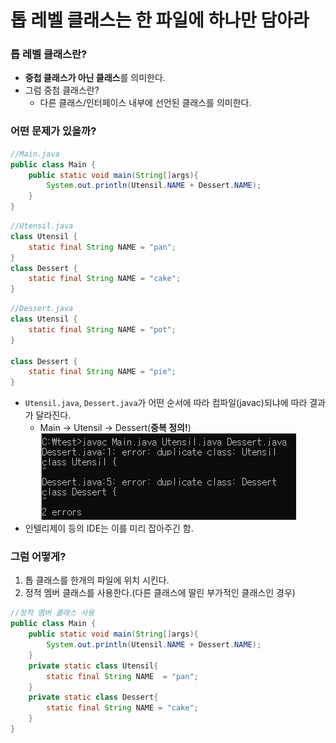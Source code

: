 # 톱 레벨 클래스는 한 파일에 하나만 담아라

### 톱 레벨 클래스란?
* **중첩 클래스가 아닌 클래스**를 의미한다.
* 그럼 중첨 클래스란?
  * 다른 클래스/인터페이스 내부에 선언된 클래스를 의미한다.

### 어떤 문제가 있을까?
```java
//Main.java
public class Main {
    public static void main(String[]args){
        System.out.println(Utensil.NAME + Dessert.NAME);
    }
}
```
```java
//Utensil.java
class Utensil {
    static final String NAME = "pan";
}
class Dessert {
    static final String NAME = "cake";
}
```
```java
//Dessert.java
class Utensil {
    static final String NAME = "pot";
}

class Dessert {
    static final String NAME = "pie";
}
```
* `Utensil.java`, `Dessert.java`가 어떤 순서에 따라 컴파일(javac)되냐에 따라 결과가 달라진다.
  * Main -> Utensil -> Dessert(**중복 정의!**)
    ![img.png](images/item_25.png)
* 인텔리제이 등의 IDE는 이를 미리 잡아주긴 함.

### 그럼 어떻게?
1. 톱 클래스를 한개의 파일에 위치 시킨다.
2. 정적 멤버 클래스를 사용한다.(다른 클래스에 딸린 부가적인 클래스인 경우)
```java
//정적 멤버 클래스 사용
public class Main {
    public static void main(String[]args){
        System.out.println(Utensil.NAME + Dessert.NAME);
    }
    private static class Utensil{
        static final String NAME  = "pan";
    }
    private static class Dessert{
        static final String NAME = "cake";
    }
}
```
